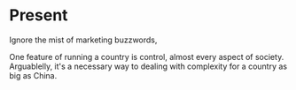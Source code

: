 # Present

Ignore the mist of marketing buzzwords,

One feature of running a country is control, almost every aspect of society. Arguablelly, it's a necessary way to dealing with complexity for a country as big as China. 

